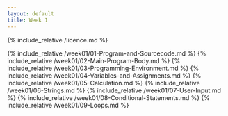 ```yaml
---
layout: default
title: Week 1
---
```

{% include_relative /licence.md %}

{% include_relative /week01/01-Program-and-Sourcecode.md %}
{% include_relative /week01/02-Main-Program-Body.md %}
{% include_relative /week01/03-Programming-Environment.md %}
{% include_relative /week01/04-Variables-and-Assignments.md %}
{% include_relative /week01/05-Calculation.md %}
{% include_relative /week01/06-Strings.md %}
{% include_relative /week01/07-User-Input.md %}
{% include_relative /week01/08-Conditional-Statements.md %}
{% include_relative /week01/09-Loops.md %}